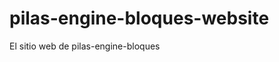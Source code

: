 # pilas-engine-bloques-website
El sitio web de pilas-engine-bloques










































































































